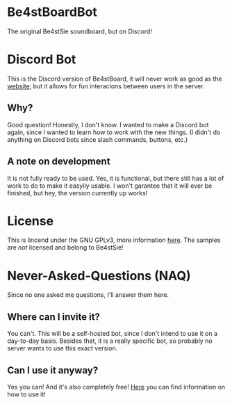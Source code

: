 # Be4stBoardBot
The original Be4stSie soundboard, but on Discord!

# Discord Bot
This is the Discord version of Be4stBoard, it will never work as good as the [website], but it allows for fun interacions between users in the server.

## Why?
Good question! Honestly, I don't know. I wanted to make a Discord bot again, since I wanted to learn how to work with the new things. (I didn't do anything on Discord bots since slash commands, buttons, etc.)

## A note on development
It is not fully ready to be used. Yes, it is functional, but there still has a lot of work to do to make it easyily usable. I won't garantee that it will ever be finished, but hey, the version currently up works!

# License
This is lincend under the GNU GPLv3, more information [here][license]. The samples are *not* licensed and belong to Be4stSie!

# Never-Asked-Questions (NAQ)
Since no one asked me questions, I'll answer them here.

## Where can I invite it?
You can't. This will be a self-hosted bot, since I don't intend to use it on a day-to-day basis. Besides that, it is a really specific bot, so probably no server wants to use this exact version.

## Can I use it anyway?
Yes you can! And it's also completely free! [Here][wiki] you can find information on how to use it!

[website]: https://be4stboard.thijsboom.com
[wiki]: https://github.com/twboom/Be4stBoardBot/wiki
[license]: https://github.com/twboom/Be4stBoardBot/blob/main/LICENSE